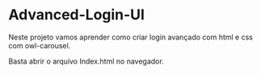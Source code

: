 # Advanced-Login-UI
Neste projeto vamos aprender como criar login avançado com html e css com owl-carousel.

Basta abrir o arquivo Index.html no navegador.
